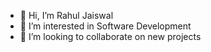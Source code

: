 - 👋 Hi, I’m Rahul Jaiswal
- 👀 I’m interested in Software Development
- 💞️ I’m looking to collaborate on new projects

<!---
Iamrahuljaiswal/Iamrahuljaiswal is a ✨ special ✨ repository because its `README.md` (this file) appears on your GitHub profile.
You can click the Preview link to take a look at your changes.
--->
